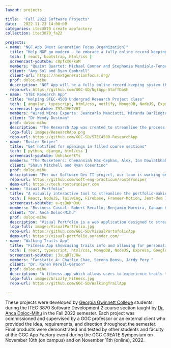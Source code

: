 ```yaml
---
layout: projects

title:  "Fall 2022 Software Projects"
date:   2022-11-23 14:00:00
categories: itec3870 create appfactory
collection: itec3870_fa22

projects:
- name: "NGF App (Next Generation Focus Organization)"
  title: "Help NGF go modern – to embrace a fully online record keeping system for students, families, volunteers and staff"
  tech: [ react, bootstrap, html/css ]
  screencast-youtube: c8pfxX6FkaM
  members: "Quaint Quartet: Michael Conner and Stephanie Mendiola-Tenorio" 
  client: "Amy Sol and Ryan Gambrell"
  client-url: https://nextgenerationfocus.org/
  prof: doloc-mihu
  description: "NGF App will be a fully online record keeping system that will enable the many students, families, volunteers, part-time employees, and board members to have access through the web. This will allow individuals, via an account system, to add and update their own records, as well as give administrators the ability to manage the records of everyone in the system."
  repo-url: https://github.com/GGC-SD/NgfApp-StaffDash
- name: "STEC Research App"
  title: "Helping STEC-4500 Undergrad Research Project class"
  tech: [ angular, typescript, html/css, netlify, MongoDB, NodeJS, Express, bootstrap ]
  screencast-youtube: Z97aJVH2VHI
  members: "Wired Wires Experts: Jeancarlo Masciotti, Miranda Darlington, Andres Almaraz, Jafet Leon-Perez" 
  client: "Dr Wendy Dustman"
  prof: doloc-mihu
  description: "The Research App was created to streamline the process of assisting students, faculty, and the STEC Coordinator with applying for the STEC-4500 Undergrad Research Project class."
  logo-full: images/ResearchApp.png
  repo-url: https://github.com/GGC-SD/STEC4500-ResearchApp
- name: "Roster Sniper"
  title: "Get notified for openings in filled course sections"
  tech: [ python, django, html/css ]
  screencast-youtube: UnhcAceFtYs
  members: "The Musketeers: Chenanniah Mac-Cephas, Alex, Ian Dowlatkhah, Justin Sandman" 
  client: "Shaun Mitchell and Ryan Cosentino"
  prof: doloc-mihu
  description: "For our Software Dev II project, our team is working on the Roster Sniper website. The purpose of this site is to assist students in finding and getting a spot in classes that they want and that best suit their needs, and the end goal is to help remove some of the stress that students have when picking courses. Traditionally, students would have to constantly check back on the course registration website if a class they want or need has any open spots. However, with Roster Sniper, students can now simply select classes that to “watch,” and they will be notified as soon as a spot opens up in that section."
  repo-url: https://github.com/soft-eng-practicum/rostersniper
  demo-url: https://tech.rostersniper.com
- name: "Visual Portfolio"
  title: "A visually interactive tool to streamline the portfolio-making process"
  tech: [ React, NodeJS, Tailwing, Firebase, Frameer-Motion, Jest-dom ]
  screencast-youtube: a-qsBnKn9xU
  members: "Business Casual: Robert Recallo, Benjamin Moreira, Canaan Hanley" 
  client: "Dr. Anca Doloc-Mihu"
  prof: doloc-mihu
  description: "Visual Portfolio is a web application designed to streamline the portfolio-making process. It is a visually interactive tool that allows you to swiftly construct customizable resumes, CVs, etc. Users can create an account and fill out blocks of information that they can then reuse in any document they make. The user is able to build their document using the dynamic drag and drop functionality, allowing them to build multiple tailored documents. Once a resume is built, the user is able to export it in their preferred extension, and save it to their portfolio for editing in the future."
  logo-full: images/VisualPortfolio.jpg
  repo-url: https://github.com/GGC-SD/VisualPortofolioApp
  demo-url: https://visual-portfolio.onrender.com/
- name: "Walking Trails App"
  title: "Fitness App showcasing trails info and allowing for personalized workouts"
  tech: [ react, typescript, html/css, MongoDB, NodeJS, Express, Googlemaps, Google Map API, material-ui ]
  screencast-youtube: j3sLqDTzJUw
  members: "Fanstatic 4: Charlie Chae, Serena Bonsu, Jardy Pery " 
  client: "Dr. Karen Perell-Gerson"
  prof: doloc-mihu
  description: "A fitness app which allows users to experience trails through a digital experience. Users will be able to scan QR codes to learn about trails they are exploring, create blog posts, and begin personalized workouts."
  logo-full: images/Grizzly_Fitness.jpg
  repo-url: https://github.com/GGC-SD/WalkingTrailApp

---
```


These projects were developed by [Georgia Gwinnett College][ggc] students during the ITEC 3870 Software Development 2 course section taught by [Dr. Anca Doloc-Mihu][doloc-ggc] in the Fall 2022 semester. Each
project was commissioned and supervised by a GGC professor or an external client who provided the idea, requirements, and direction throughout the semester. Final products were demonstrated and tested
by other students and faculty at the GGC App Factory event during the GGC CREATE Symposium on November 10th (on campus) and on November 11th (online), 2022.
	
[ggc]:		http://www.ggc.edu
[gunay-ggc]: 	http://www.ggc.edu/about-ggc/directory/cengiz-gunay
[doloc-ggc]: 	http://www.ggc.edu/about-ggc/directory/anca-doloc-mihu

